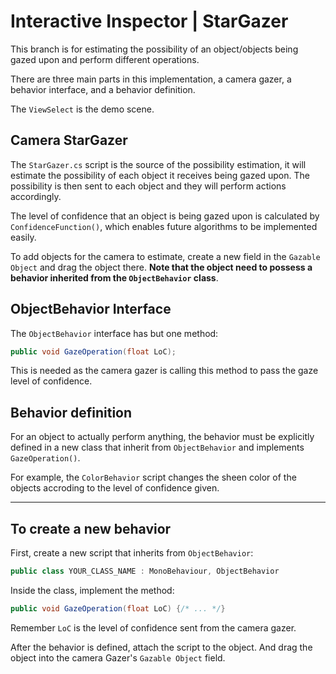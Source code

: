 # Interactive Inspector | StarGazer

This branch is for estimating the possibility of an object/objects being gazed upon and
perform different operations. 

There are three main parts in this implementation, a camera gazer, a behavior interface, 
and a behavior definition. 

The `ViewSelect` is the demo scene. 

## Camera StarGazer 

The `StarGazer.cs` script is the source of the possibility estimation, it will estimate 
the possibility of each object it receives being gazed upon. The possibility is then sent
to each object and they will perform actions accordingly. 

The level of confidence that an object is being gazed upon is calculated by `ConfidenceFunction()`,
which enables future algorithms to be implemented easily. 

To add objects for the camera to estimate, create a new field in the `Gazable Object` and
drag the object there. **Note that the object need to possess a behavior inherited from the 
`ObjectBehavior` class**. 

## ObjectBehavior Interface

The `ObjectBehavior` interface has but one method:

```c#
public void GazeOperation(float LoC);
```

This is needed as the camera gazer is calling this method to pass the gaze level of confidence. 

## Behavior definition 

For an object to actually perform anything, the behavior must be explicitly defined in a new class
that inherit from `ObjectBehavior` and implements `GazeOperation()`. 

For example, the `ColorBehavior` script changes the sheen color of the objects accroding to the 
level of confidence given. 

<hr /> 

## To create a new behavior 

First, create a new script that inherits from `ObjectBehavior`:

```c#
public class YOUR_CLASS_NAME : MonoBehaviour, ObjectBehavior
```

Inside the class, implement the method:

```c#
public void GazeOperation(float LoC) {/* ... */}
```

Remember `LoC` is the level of confidence sent from the camera gazer. 

After the behavior is defined, attach the script to the object. And drag the object into the 
camera Gazer's `Gazable Object` field. 
